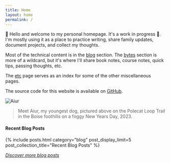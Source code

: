 ```yaml
---
title: Home
layout: home
permalink: /
---
```


👋 Hello and welcome to my personal homepage. It's a work in progress 🙂. I'm mostly using it as a place to
practice writing, share family updates, document projects, and collect my thoughts.

Most of the technical content is in the [blog](/blog) section. The [bytes](/notes) section is more of a wildcard, but it's 
where I'll share book notes, course notes, quick tips, passing thoughts, etc.

The [etc](/etc) page serves as an index for some of the other miscellaneous pages.

The source code for this website is available on [GitHub](https://github.com/johnsosoka/jscom-blog).

![Aiur](https://media.johnsosoka.com/test/2023-01-01-aiur.jpeg)
> Meet Aiur, my youngest dog, pictured above on the Polecat Loop Trail in the Boise foothills on a foggy New Years Day, 2023.

#### Recent Blog Posts
{% include posts.html category="blog" post_display_limit=5 post_collection_title="Recent Blog Posts" %}

_[Discover more blog posts](/blog)_
